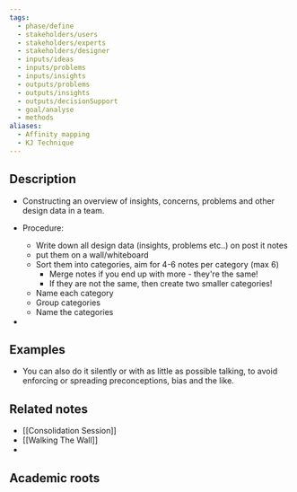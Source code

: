 ```yaml
---
tags:
  - phase/define
  - stakeholders/users
  - stakeholders/experts
  - stakeholders/designer
  - inputs/ideas
  - inputs/problems
  - inputs/insights
  - outputs/problems
  - outputs/insights
  - outputs/decisionSupport
  - goal/analyse
  - methods
aliases:
  - Affinity mapping
  - KJ Technique
---
```


## Description
* Constructing an overview of insights, concerns, problems and other design data in a team.

* Procedure:
	* Write down all design data (insights, problems etc..) on post it notes 
	* put them on a wall/whiteboard
	* Sort them into categories, aim for 4-6 notes per category (max 6)
		* Merge notes if you end up with more - they're the same! 
		* If they are not the same, then create two smaller categories!
	* Name each category 
	* Group categories 
	* Name the categories
* 

## Examples 
- You can also do it silently or with as little as possible talking, to avoid enforcing or spreading preconceptions, bias and the like.


## Related notes 
- [[Consolidation Session]]
- [[Walking The Wall]]
- 

## Academic roots
